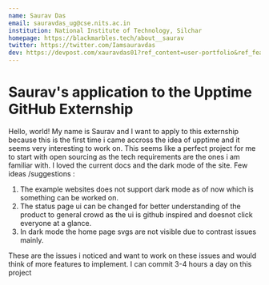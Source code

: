 ```yaml
---
name: Saurav Das
email: sauravdas_ug@cse.nits.ac.in
institution: National Institute of Technology, Silchar
homepage: https://blackmarbles.tech/about__saurav
twitter: https://twitter.com/Iamsauravdas
dev: https://devpost.com/xauravdas01?ref_content=user-portfolio&ref_feature=portfolio&ref_medium=global-nav
---
```


# Saurav's application to the Upptime GitHub Externship

Hello, world! My name is Saurav and I want to apply to this externship because this is the first time i came accross the idea of upptime and it seems very interesting to work on. This seems like a perfect project for me to start with open sourcing as the tech requirements are the ones i am familiar with. I loved the current docs and the dark mode of the site. Few ideas /suggestions :

1. The example websites does not support dark mode as of now which is something can be worked on.
2. The status page ui can be changed for better understanding of the product to general crowd as the ui is github inspired and doesnot click everyone at a glance.
3. In dark mode the home page svgs are not visible due to contrast issues mainly.

These are the issues i noticed and want to work on these issues and would think of more features to implement. I can commit 3-4 hours a day on this project

